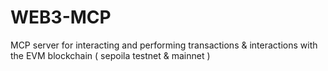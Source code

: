 # WEB3-MCP
MCP server for interacting and performing transactions &amp; interactions with the EVM blockchain ( sepoila testnet &amp; mainnet )
